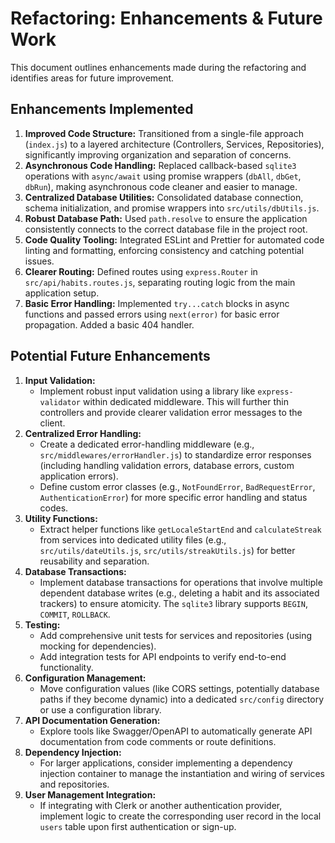 # Refactoring: Enhancements & Future Work

This document outlines enhancements made during the refactoring and identifies areas for future improvement.

## Enhancements Implemented

1.  **Improved Code Structure:** Transitioned from a single-file approach (`index.js`) to a layered architecture (Controllers, Services, Repositories), significantly improving organization and separation of concerns.
2.  **Asynchronous Code Handling:** Replaced callback-based `sqlite3` operations with `async/await` using promise wrappers (`dbAll`, `dbGet`, `dbRun`), making asynchronous code cleaner and easier to manage.
3.  **Centralized Database Utilities:** Consolidated database connection, schema initialization, and promise wrappers into `src/utils/dbUtils.js`.
4.  **Robust Database Path:** Used `path.resolve` to ensure the application consistently connects to the correct database file in the project root.
5.  **Code Quality Tooling:** Integrated ESLint and Prettier for automated code linting and formatting, enforcing consistency and catching potential issues.
6.  **Clearer Routing:** Defined routes using `express.Router` in `src/api/habits.routes.js`, separating routing logic from the main application setup.
7.  **Basic Error Handling:** Implemented `try...catch` blocks in async functions and passed errors using `next(error)` for basic error propagation. Added a basic 404 handler.

## Potential Future Enhancements

1.  **Input Validation:**
    - Implement robust input validation using a library like `express-validator` within dedicated middleware. This will further thin controllers and provide clearer validation error messages to the client.
2.  **Centralized Error Handling:**
    - Create a dedicated error-handling middleware (e.g., `src/middlewares/errorHandler.js`) to standardize error responses (including handling validation errors, database errors, custom application errors).
    - Define custom error classes (e.g., `NotFoundError`, `BadRequestError`, `AuthenticationError`) for more specific error handling and status codes.
3.  **Utility Functions:**
    - Extract helper functions like `getLocaleStartEnd` and `calculateStreak` from services into dedicated utility files (e.g., `src/utils/dateUtils.js`, `src/utils/streakUtils.js`) for better reusability and separation.
4.  **Database Transactions:**
    - Implement database transactions for operations that involve multiple dependent database writes (e.g., deleting a habit and its associated trackers) to ensure atomicity. The `sqlite3` library supports `BEGIN`, `COMMIT`, `ROLLBACK`.
5.  **Testing:**
    - Add comprehensive unit tests for services and repositories (using mocking for dependencies).
    - Add integration tests for API endpoints to verify end-to-end functionality.
6.  **Configuration Management:**
    - Move configuration values (like CORS settings, potentially database paths if they become dynamic) into a dedicated `src/config` directory or use a configuration library.
7.  **API Documentation Generation:**
    - Explore tools like Swagger/OpenAPI to automatically generate API documentation from code comments or route definitions.
8.  **Dependency Injection:**
    - For larger applications, consider implementing a dependency injection container to manage the instantiation and wiring of services and repositories.
9.  **User Management Integration:**
    - If integrating with Clerk or another authentication provider, implement logic to create the corresponding user record in the local `users` table upon first authentication or sign-up.

